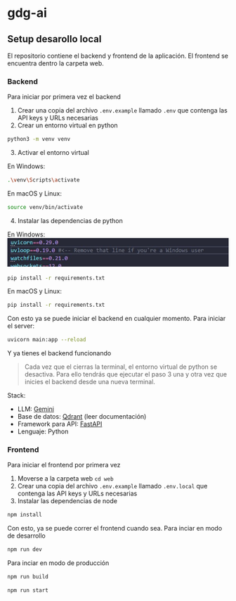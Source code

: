 # gdg-ai

## Setup desarollo local
El repositorio contiene el backend y frontend de la aplicación. El frontend se encuentra dentro la carpeta web. 
### Backend
Para iniciar por primera vez el backend
1. Crear una copia del archivo `.env.example` llamado `.env` que contenga las API keys y URLs necesarias
2. Crear un entorno virtual en python
```sh
python3 -m venv venv
```
3. Activar el entorno virtual

En Windows:
```sh
.\venv\Scripts\activate
```
En macOS y Linux:
```sh
source venv/bin/activate
```
4. Instalar las dependencias de python

En Windows:
![Descripción de la imagen](instruccion.jpg)
```sh
pip install -r requirements.txt
```
En macOS y Linux:
```sh
pip install -r requirements.txt
```
Con esto ya se puede iniciar el backend en cualquier momento. Para iniciar el server:
```sh
uvicorn main:app --reload
```
Y ya tienes el backend funcionando
> Cada vez que el cierras la terminal, el entorno virtual de python se desactiva. Para ello tendrás que ejecutar el paso 3 una y otra vez que inicies el backend desde una nueva terminal.

Stack:
- LLM: [Gemini](https://ai.google.dev/gemini-api/docs/get-started/python)
- Base de datos: [Qdrant](https://qdrant.tech/documentation/) (leer documentación)
- Framework para API: [FastAPI](https://qdrant.tech/documentation/)
- Lenguaje: Python

### Frontend
Para iniciar el frontend por primera vez
1. Moverse a la carpeta web `cd web`
2. Crear una copia del archivo `.env.example` llamado `.env.local` que contenga las API keys y URLs necesarias
3. Instalar las dependencias de node 
```sh
npm install
```
Con esto, ya se puede correr el frontend cuando sea. 
Para inciar en modo de desarrollo
```sh
npm run dev
```
Para inciar en modo de producción
```sh
npm run build
```
```sh
npm run start
```
